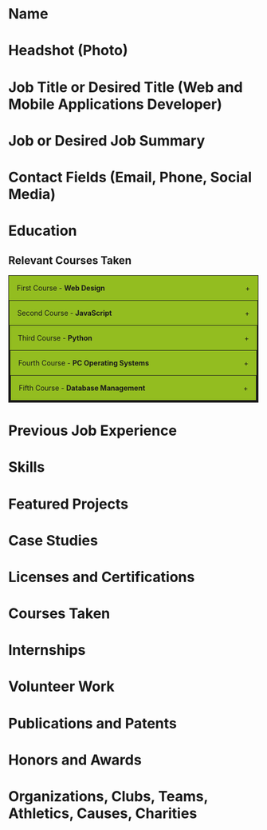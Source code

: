 # Name
# Headshot (Photo)
# Job Title or Desired Title (Web and Mobile Applications Developer)
# Job or Desired Job Summary
# Contact Fields (Email, Phone, Social Media)

# Education

<style>

.accordion {
  max-width: 500px;
  border: 1px solid #1c1c1c;
  border-bottom: none;
}

.accordion:last-child {
  border-bottom: 1px solid #1c1c1c;
}

.accordion-header {
  display: flex;
  padding: 16px;
  cursor: pointer;
  background-color: #93bd20;
}

.accordion-title {
  flex: 1;
}

.accordion-icon: {
  width: 16px;
}

.accordion-content {
  padding: 16px;
}

.accordion-content {
  display: none;
}


</style>



<section id="courses-taken">

<h2>Relevant Courses Taken</h2>

<div class="accordion">
    <div class="accordion-header">
      <div class="accordion-title">First Course - <strong>Web Design</strong></div>
      <span class="accordion-icon">+</span>
    </div>
    <div class="accordion-content">
        <ul>
          <h1>Tasks Completed in Course:</h1>

          <li>Designed a website</li>
          <li>Created a website</li>
          <li>Published a website</li>

        </ul>
    </div>
</div>

<div class="accordion">
    <div class="accordion-header">
      <div class="accordion-title">Second Course - <strong>JavaScript</strong></div>
      <span class="accordion-icon">+</span>
    </div>
    <div class="accordion-content">
      <ul>
        <h1>Tasks Completed in Course:</h1>

        <li>Learned the basics of JavaScript</li>
        <li>Understood the different elements</li>
        <li>Developed a professional portfolio</li>

      </ul>
    </div>
</div>

<div class="accordion">
    <div class="accordion-header">
      <div class="accordion-title">Third Course - <strong>Python</strong></div>
      <span class="accordion-icon">+</span>
    </div>
    <div class="accordion-content">
      <ul>
        <h1>Tasks Completed in Course:</h1>

        <li>Learned the basics of Python</li>
        <li>Problem solved and analyzed coding</li>
        <li>Developed a game within Python</li>

      </ul>
    </div>
</div>

<div class="accordion">
    <div class="accordion-header">
      <div class="accordion-title">Fourth Course - <strong>PC Operating Systems</strong></div>
      <span class="accordion-icon">+</span>
    </div>
    <div class="accordion-content">
      <ul>
        <h1>Tasks Completed in Course:</h1>

        <li>Learned functions and features of the operating environment</li>
        <li>Installation and configuration of different operating systems</li>
        <li>Troubleshoot multiple OS issues</li>

      </ul>
    </div>
</div>

<div class="accordion">
    <div class="accordion-header">
      <div class="accordion-title">Fifth Course - <strong>Database Management</strong></div>
      <span class="accordion-icon">+</span>
    </div>
    <div class="accordion-content">
      <ul>
        <h1>Tasks Completed in Course:</h1>

        <li>Discussed past and current database concepts</li>
        <li>Learned about various data structures</li>
        <li>Experienced different security and interfaces</li>

      </ul>
    </div>
</div>





</section>


<script>

const accordionHeaders = document.getElementsByClassName('accordion-header');
const accordionContents = document.getElementsByClassName('accordion-content');
const accordionIcons = document.getElementsByClassName('accordion-icon');

for (let i = 0; i < accordionHeaders.length; i++) {
  accordionHeaders[i].addEventListener('click', () => {
    accordionContents[i].style.display = accordionContents[i].style.display == 'block' ? 'none' : 'block';
    accordionIcons[i].innerHTML = accordionContents[i].style.display == 'block' ? '-' : '+';
  });
}

</script>









# Previous Job Experience
# Skills

# Featured Projects
# Case Studies

# Licenses and Certifications
# Courses Taken
# Internships
# Volunteer Work

# Publications and Patents
# Honors and Awards
# Organizations, Clubs, Teams, Athletics, Causes, Charities
